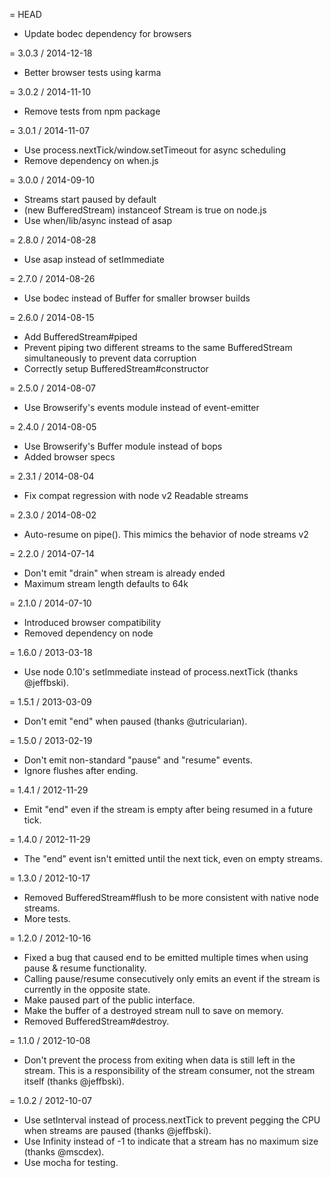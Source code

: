 = HEAD

  * Update bodec dependency for browsers

= 3.0.3 / 2014-12-18

  * Better browser tests using karma

= 3.0.2 / 2014-11-10

  * Remove tests from npm package

= 3.0.1 / 2014-11-07

  * Use process.nextTick/window.setTimeout for async scheduling
  * Remove dependency on when.js

= 3.0.0 / 2014-09-10

  * Streams start paused by default
  * (new BufferedStream) instanceof Stream is true on node.js
  * Use when/lib/async instead of asap

= 2.8.0 / 2014-08-28

  * Use asap instead of setImmediate

= 2.7.0 / 2014-08-26

  * Use bodec instead of Buffer for smaller browser builds

= 2.6.0 / 2014-08-15

  * Add BufferedStream#piped
  * Prevent piping two different streams to the same BufferedStream
    simultaneously to prevent data corruption
  * Correctly setup BufferedStream#constructor

= 2.5.0 / 2014-08-07

  * Use Browserify's events module instead of event-emitter

= 2.4.0 / 2014-08-05

  * Use Browserify's Buffer module instead of bops
  * Added browser specs

= 2.3.1 / 2014-08-04

  * Fix compat regression with node v2 Readable streams

= 2.3.0 / 2014-08-02

  * Auto-resume on pipe(). This mimics the behavior of node streams v2

= 2.2.0 / 2014-07-14

  * Don't emit "drain" when stream is already ended
  * Maximum stream length defaults to 64k

= 2.1.0 / 2014-07-10

  * Introduced browser compatibility
  * Removed dependency on node

= 1.6.0 / 2013-03-18

  * Use node 0.10's setImmediate instead of process.nextTick (thanks @jeffbski).

= 1.5.1 / 2013-03-09

  * Don't emit "end" when paused (thanks @utricularian).

= 1.5.0 / 2013-02-19

  * Don't emit non-standard "pause" and "resume" events.
  * Ignore flushes after ending.

= 1.4.1 / 2012-11-29

  * Emit "end" even if the stream is empty after being resumed in a future tick.

= 1.4.0 / 2012-11-29

  * The "end" event isn't emitted until the next tick, even on empty streams.

= 1.3.0 / 2012-10-17

  * Removed BufferedStream#flush to be more consistent with native node streams.
  * More tests.

= 1.2.0 / 2012-10-16

  * Fixed a bug that caused end to be emitted multiple times when using pause
    & resume functionality.
  * Calling pause/resume consecutively only emits an event if the stream is
    currently in the opposite state.
  * Make paused part of the public interface.
  * Make the buffer of a destroyed stream null to save on memory.
  * Removed BufferedStream#destroy.

= 1.1.0 / 2012-10-08

  * Don't prevent the process from exiting when data is still left in the
    stream. This is a responsibility of the stream consumer, not the stream
    itself (thanks @jeffbski).

= 1.0.2 / 2012-10-07

  * Use setInterval instead of process.nextTick to prevent pegging the CPU
    when streams are paused (thanks @jeffbski).
  * Use Infinity instead of -1 to indicate that a stream has no maximum size
    (thanks @mscdex).
  * Use mocha for testing.
